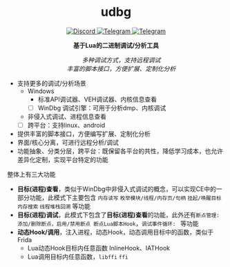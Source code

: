 
<div align="center">
    <h1>udbg</h1>
    <a href="https://discord.gg/emqz592zfT">
      <img src="https://img.shields.io/badge/chat-on%20discord-7289da.svg?style=flat-square" alt="Discord"/>
    <a href="https://t.me/joinchat/Uiww_6QfRKA1NGY1">
      <img src="https://img.shields.io/badge/chat-on%20telegram-blue.svg?style=flat-square" alt="Telegram"/>
    </a>
    <a href="https://applink.feishu.cn/client/chat/chatter/add_by_link?link_token=31as7df3-4ddb-4160-aab0-0ab00c45cd24">
      <img src="https://img.shields.io/badge/chat-on%20feishu-blue.svg?style=flat-square" alt="Telegram"/>
    </a>
    </a>
    <p><b>基于Lua的二进制调试/分析工具</b></p>
    <ul style="list-style-type: none;">
        <li><em>多种调试方式，支持远程调试</em></li>
        <li><em>丰富的脚本接口，方便扩展、定制化分析</em></li>
    </ul>
</div>

* 支持更多的调试/分析场景
  - Windows
    * 标准API调试器、VEH调试器、内核信息查看
    * [ ] WinDbg 调试引擎：可用于分析dmp、内核调试
  - 非侵入式调试、进程信息查看
  - [ ] 跨平台：支持linux、android
* 提供丰富的脚本接口，方便编写扩展、定制化分析
* 界面/核心分离，可进行远程分析/调试
* 功能抽象、分类分层，跨平台：既保留各平台的共性，降低学习成本，也允许差异化定制，实现平台特定的功能

整体上有三大功能
- **目标(进程)查看**，类似于WinDbg中非侵入式调试的概念，可以实现CE中的一部分功能，此模式下主要包含 `内存读写` `枚举模块/线程/内存页/句柄` `挂起/唤醒目标` `内存搜索` `线程堆栈回溯` 等功能
- **目标(进程)调试**，此模式下包含了**目标(进程)查看**的功能，此外还有`断点管理: 添加/删除断点，启用/禁用断点 断点Lua脚本Hook`，`调试事件循环: ` 等功能
- **动态Hook/调用**，注入进程，动态Hook，动态调用目标中的函数，类似于Frida
  - Lua动态Hook目标内任意函数 InlineHook、IATHook
  - Lua调用目标内任意函数，`libffi` `ffi`